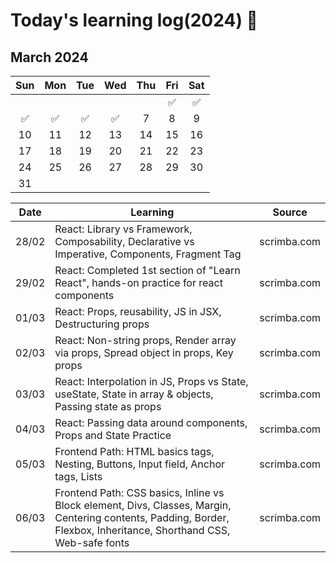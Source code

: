 # Today's learning log(2024) 📆

## March 2024
|	Sun	|	Mon	|	Tue	|	Wed	|	Thu	|	Fri	|	Sat	|
| :---: | :---: | :---: | :---: | :---: | :---: | :---: |
|		|		|		|		|		|	✅ | ✅	|
|	✅ | ✅	|	✅ | ✅ |	7	|	8	|	9	|
|	10	|	11	|	12	|	13	|	14	|	15	|	16	|
|	17	|	18	|	19	|	20	|	21	|	22	|	23	|
|	24	|	25	|	26	|	27	|	28	|	29	|	30	|
|	31	|		|		|		|		|		|		|


| Date | Learning | Source |
|------|----------|--------|
| 28/02 | React: Library vs Framework, Composability, Declarative vs Imperative, Components, Fragment Tag | scrimba.com |
| 29/02 | React: Completed 1st section of "Learn React", hands-on practice for react components | scrimba.com |
| 01/03 | React: Props, reusability, JS in JSX, Destructuring props | scrimba.com |
| 02/03 | React: Non-string props, Render array via props, Spread object in props, Key props | scrimba.com |
| 03/03 | React: Interpolation in JS, Props vs State, useState, State in array & objects, Passing state as props | scrimba.com |
| 04/03 | React: Passing data around components, Props and State Practice | scrimba.com |
| 05/03 | Frontend Path: HTML basics tags, Nesting, Buttons, Input field, Anchor tags, Lists | scrimba.com |
| 06/03 | Frontend Path: CSS basics, Inline vs Block element, Divs, Classes, Margin, Centering contents, Padding, Border, Flexbox, Inheritance, Shorthand CSS, Web-safe fonts | scrimba.com |
